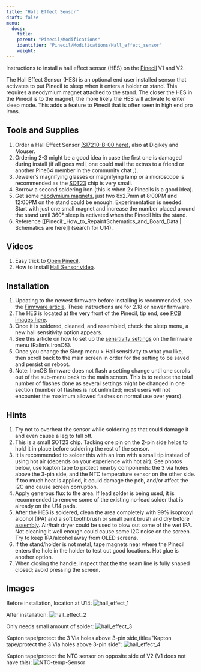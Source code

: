 ```yaml
---
title: "Hall Effect Sensor"
draft: false
menu:
  docs:
    title:
    parent: "Pinecil/Modifications"
    identifier: "Pinecil/Modifications/Hall_effect_sensor"
    weight: 
---
```


Instructions to install a hall effect sensor (HES) on the [Pinecil](/documentation/Pinecil) V1 and V2.

The Hall Effect Sensor (HES) is an optional end user installed sensor that activates to put Pinecil to sleep when it enters a holder or stand. This requires a neodymium magnet attached to the stand. The closer the HES in the Pinecil is to the magnet, the more likely the HES will activate to enter sleep mode. This adds a feature to Pinecil that is often seen in high end pro irons.

## Tools and Supplies

1. Order a Hall Effect Sensor [(SI7210-B-00 here)](https://www.lcsc.com/product-detail/Position-Sensor_SILICON-LABS-SI7210-B-00-IVR_C2654956.html), also at Digikey and Mouser.
2. Ordering 2-3 might be a good idea in case the first one is damaged during install (if all goes well, one could mail the extras to a friend or another Pine64 member in the community chat ;).
3. Jeweler’s magnifying glasses or magnifying lamp or a microscope is recommended as the [SOT23](https://madpcb.com/glossary/sot-23/) chip is very small.
4. Borrow a second soldering iron (this is when 2x Pinecils is a good idea).
5. Get some [neodymium magnets](https://a.co/d/0jU8zic), just two 8x2.7mm at 8:00PM and 12:00PM on the stand could be enough. Experimentation is needed. Start with just one small magnet and increase the number placed around the stand until 360° sleep is activated when the Pinecil hits the stand.
6. Reference [[Pinecil:_How_to_Repair#Schematics_and_Board_Data | Schematics are here]] (search for U14).

## Videos

1. Easy trick to [Open Pinecil](https://www.youtube.com/watch?v=aK01V5DrrVk).
2. How to install [Hall Sensor video](https://www.youtube.com/watch?v=vU-fhELpI8Y).

## Installation

1. Updating to the newest firmware before installing is recommended, see the [Firmware article](/documentation/Pinecil#firmware_&_updates). These instructions are for 2.18 or newer firmware.
2. The HES is located at the very front of the Pinecil, tip end, see [PCB images here](#images).
3. Once it is soldered, cleaned, and assembled, check the sleep menu, a new hall sensitivity option appears.
4. See this article on how to set up the [sensitivity settings](https://github.com/Ralim/IronOS/blob/dev/Documentation/HallSensor.md) on the firmware menu (Ralim’s IronOS).
5. Once you change the Sleep menu > Hall sensitivity to what you like, then scroll back to the main screen in order for the setting to be saved and persist on reboot.
6. Note: IronOS firmware does not flash a setting change until one scrolls out of the sub-menu back to the main screen. This is to reduce the total number of flashes done as several settings might be changed in one section (number of flashes is not unlimited; most users will not encounter the maximum allowed flashes on normal use over years).

## Hints

1. Try not to overheat the sensor while soldering as that could damage it and even cause a leg to fall off.
2. This is a small SOT23 chip. Tacking one pin on the 2-pin side helps to hold it in place before soldering the rest of the sensor.
3. It is recommended to solder this with an iron with a small tip instead of using hot air (depends on your experience with hot air). See photos below, use kapton tape to protect nearby components: the 3 via holes above the 3-pin side, and the NTC temperature sensor on the other side. If too much heat is applied, it could damage the pcb, and/or affect the I2C and cause screen corruption.
4. Apply generous flux to the area. If lead solder is being used, it is recommended to remove some of the existing no-lead solder that is already on the U14 pads.
5. After the HES is soldered, clean the area completely with 99% isopropyl alcohol (IPA) and a soft toothbrush or small paint brush and dry before [assembly](/documentation/Pinecil/How_to_repair#assembly_steps). Air/hair dryer could be used to blow out some of the wet IPA. Not cleaning it well enough could cause some I2C noise on the screen. Try to keep IPA/alcohol away from OLED screens.
6. If the stand/holder is not metal, tape magnets near where the Pinecil enters the hole in the holder to test out good locations. Hot glue is another option.
7. When closing the handle, inspect that the the seam line is fully snaped closed; avoid pressing the screen.

## Images

Before installation, location at U14:
![hall_effect_1](/documentation/Pinecil/images/hall_effect_1.jpg)

After installation:
![hall_effect_2](/documentation/Pinecil/images/hall_effect_2.jpg)

Only needs small amount of solder:
![hall_effect_3](/documentation/Pinecil/images/hall_effect_3.jpg)

Kapton tape/protect the 3 Via holes above 3-pin side,title="Kapton tape/protect the 3 Via holes above 3-pin side":
![hall_effect_4](/documentation/Pinecil/images/hall_effect_4.jpg)

Kapton tape/protect the NTC sensor on opposite side of V2 (V1 does not have this):
![NTC-temp-Sensor](/documentation/Pinecil/images/NTC-temp-Sensor.jpg)
